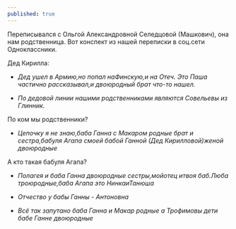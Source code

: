 ```yaml
---
published: true
---
```


Переписывался с Ольгой Александровной Селедцовой (Машкович), она нам родственница.
Вот конспект из нашей переписки в соц.сети Одноклассники.

Дед Кирилла:
- *Дед ушел в Армию,но попал наФинскую,и на Отеч. Это Паша частично рассказывал,и двоюродный брат что-то нашел.*

- *По дедовой линии нашими родственниками являются Совельевы из Глинник.*

По ком мы родственники?
- *Цепочку я не знаю,баба Ганна с Макаром родные брат и сестра,бабуля Агапа смоей бабой Ганной (Дед Кирилловой)женой двоюродные*

А кто такая бабуля Агапа?
- *Полагея и баба Ганна двоюродные сестры,мойотец итвоя баб.Люба троюродные,баба Агапа это НинкаиТанюша*

- *Отчество у бабы Ганны - Антоновна*

- *Всё так запутано  баба Ганна и Макар родные а Трофимовы дети бабе Ганне двоюродные*
